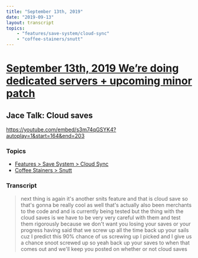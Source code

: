 ```yaml
---
title: "September 13th, 2019"
date: "2019-09-13"
layout: transcript
topics: 
    - "features/save-system/cloud-sync"
    - "coffee-stainers/snutt"
---
```

# [September 13th, 2019 We’re doing dedicated servers + upcoming minor patch](../2019-09-13.md)
## Jace Talk: Cloud saves
https://youtube.com/embed/s3m74qGSYK4?autoplay=1&start=164&end=203
### Topics
* [Features > Save System > Cloud Sync](../topics/features/save-system/cloud-sync.md)
* [Coffee Stainers > Snutt](../topics/coffee-stainers/snutt.md)

### Transcript

> next thing is again it's another snits
> feature and that is cloud save so that's
> gonna be really cool as well that's
> actually also been merchants to the code
> and and is currently being tested but
> the thing with the cloud saves is we
> have to be very very careful with them
> and test them rigorously because we
> don't want you losing your saves or your
> progress having said that we screw up
> all the time back up your sails cuz I
> predict this 90% chance of us screwing
> up I picked and I give us a chance snoot
> screwed up so yeah back up your saves to
> when that comes out and we'll keep you
> posted on whether or not cloud saves
